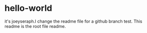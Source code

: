 # hello-world
it's joeyseraph.I change the readme file for a github branch test.
This readme is the root file readme.
